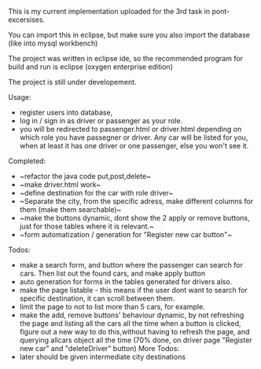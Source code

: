 

This is my current implementation uploaded for the 3rd task in pont-excersises.

You can import this in eclipse, but make sure you also import the database (like into mysql workbench)

The project was written in eclipse ide, so the recommended program for build and run is eclipse (oxygen enterprise edition)

The project is still under developement.

Usage:

  - register users into database,
  - log in / sign in as driver or passenger as your role.
  - you will be redirected to passenger.html or driver.html depending on which role you have passegner or driver. 
     Any car will be listed for you, when at least it has one driver or one passenger, else you won't see it.
  
Completed:
  - ~refactor the java code put,post,delete~
  - ~make driver.html work~
  - ~define destination for the car with role driver~ 
  - ~Separate the city, from the specific adress, make different columns for them (make them searchable)~
  - ~make the buttons dynamic, dont show the 2 apply or remove buttons, just for those tables where it is relevant.~
  - ~form automatization / generation for "Register new car button"~

Todos:
  - make a search form, and button where the passenger can search for cars. Then list out the found cars, and make apply button
  - auto generation for forms in the tables generated for drivers also.
  - make the page listable - this means if the user dont want to search for specific destination, it can scroll between them.
  - limit the page to not to list more than 5 cars, for example.
  - make the add, remove buttons' behaviour dynamic, by not refreshing the page and listing all the cars all the time when a button is clicked, figure out a new way to do this,without having to refresh the page, and querying allcars object all the time (70% done, on driver page "Register new car" and "deleteDriver" button)
More Todos:
  - later should be given intermediate city destinations
  
